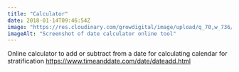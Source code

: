 ```yaml
---
title: "Calculator"
date: 2018-01-14T09:46:54Z
image: "https://res.cloudinary.com/growdigital/image/upload/q_70,w_736/v1544047684/date-calculator-38783790665.png"
imageAlt: "Screenshot of date calculator online tool"
---
```


Online calculator to add or subtract from a date for calculating calendar for stratification <https://www.timeanddate.com/date/dateadd.html>
